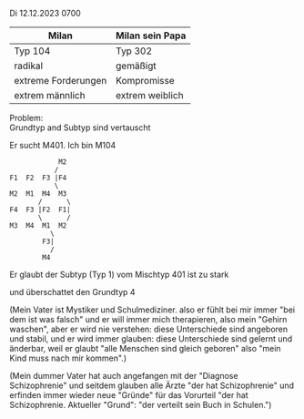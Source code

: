 Di 12.12.2023 0700


Milan | Milan sein Papa
---|---
Typ 104 | Typ 302
radikal | gemäßigt
extreme Forderungen | Kompromisse
extrem männlich | extrem weiblich

Problem:  
Grundtyp and Subtyp
sind vertauscht

Er sucht M401. Ich bin M104

```
            M2
           /
F1  F2  F3 |F4
           \
M2  M1  M4  МЗ
       /      \
F4  F3 |F2  F1|
       \      /
M3  M4  M1  M2
          \
        F3|
          /
        M4
```

Er glaubt der Subtyp (Typ 1)
vom Mischtyp 401 ist zu stark

und überschattet
den Grundtyp 4

(Mein Vater ist Mystiker und Schulmediziner.
also er fühlt bei mir immer "bei dem ist was falsch"
und er will immer mich therapieren,
also mein "Gehirn waschen",
aber er wird nie verstehen:
diese Unterschiede sind angeboren und stabil,
und er wird immer glauben:
diese Unterschiede sind gelernt und änderbar, weil er glaubt "alle Menschen sind gleich geboren" also "mein Kind muss nach mir kommen".)

(Mein dummer Vater hat auch angefangen
mit der "Diagnose Schizophrenie"
und seitdem glauben alle Ärzte
"der hat Schizophrenie"
und erfinden immer wieder neue "Gründe"
für das Vorurteil "der hat Schizophrenie.
Aktueller "Grund":
"der verteilt sein Buch in Schulen.")
